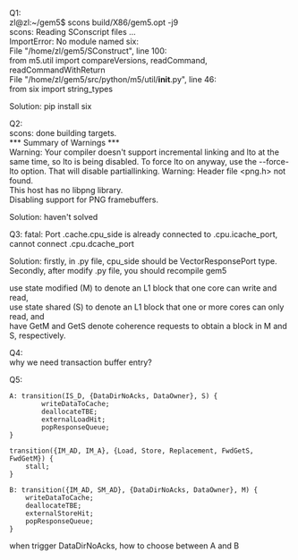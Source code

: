 Q1:  
zl@zl:~/gem5$ scons build/X86/gem5.opt -j9  
scons: Reading SConscript files ...  
ImportError: No module named six:  
  File "/home/zl/gem5/SConstruct", line 100:  
    from m5.util import compareVersions, readCommand, readCommandWithReturn  
  File "/home/zl/gem5/src/python/m5/util/__init__.py", line 46:  
    from six import string_types  

Solution: pip install six

Q2:  
scons: done building targets.  
*** Summary of Warnings ***  
Warning: Your compiler doesn't support incremental linking and lto at the same time, so lto is being disabled. To force lto on anyway, use the --force-lto option. That will disable partiallinking. 
Warning: Header file <png.h> not found.  
         This host has no libpng library.  
         Disabling support for PNG framebuffers.  
  
Solution: haven't solved

Q3: fatal: Port <orphan System>.cache.cpu_side is already connected to <orphan System>.cpu.icache_port, cannot connect <orphan System>.cpu.dcache_port  

Solution: firstly, in .py file, cpu_side should be VectorResponsePort type.  
Secondly, after modify .py file, you should recompile gem5
  
  use state modified (M) to denote an L1 block that one core can write and read,  
use state shared (S) to denote an L1 block that one or more cores can only read, and  
have GetM and GetS denote coherence requests to obtain a block in M and S, respectively.  

Q4:  
why we need transaction buffer entry?   

Q5:  
```
A: transition(IS_D, {DataDirNoAcks, DataOwner}, S) {
        writeDataToCache;
        deallocateTBE;
        externalLoadHit;
        popResponseQueue;
}

transition({IM_AD, IM_A}, {Load, Store, Replacement, FwdGetS, FwdGetM}) {
    stall;
}

B: transition({IM_AD, SM_AD}, {DataDirNoAcks, DataOwner}, M) {
    writeDataToCache;
    deallocateTBE;
    externalStoreHit;
    popResponseQueue;
}
```    
when trigger DataDirNoAcks, how to choose between A and B
